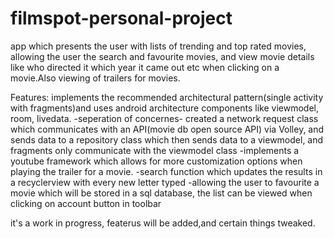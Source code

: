 # filmspot-personal-project
app which  presents the user with lists of trending and top rated movies, allowing the user the search and favourite movies, and view movie details like who directed it which year it came out etc when clicking on a movie.Also viewing of trailers for movies.

Features:
implements the recommended architectural pattern(single activity with fragments)and uses android architecture components like viewmodel, room, livedata.
-seperation of concernes- created a network request class which communicates with an API(movie db open source API) via Volley, and sends data to a repository class which then sends data to a viewmodel, and fragments only communicate with the viewmodel class
-implements a youtube framework which allows for more customization options when playing the trailer for a movie.
-search function which updates the results in a recyclerview with every new letter typed
-allowing the user to favourite a movie which will be stored in a sql database, the list can be viewed when clicking on account button in toolbar

it's a work in  progress, featerus will be added,and certain things tweaked.

